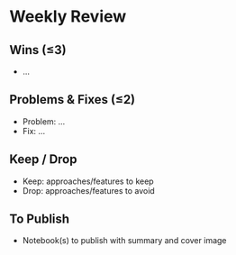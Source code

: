 # Weekly Review

## Wins (≤3)
- ...

## Problems & Fixes (≤2)
- Problem: ...
- Fix: ...

## Keep / Drop
- Keep: approaches/features to keep
- Drop: approaches/features to avoid

## To Publish
- Notebook(s) to publish with summary and cover image
